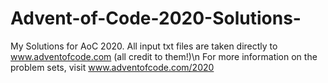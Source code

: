 # Advent-of-Code-2020-Solutions-
My Solutions for AoC 2020.
All input txt files are taken directly to www.adventofcode.com (all credit to them!)\n
For more information on the problem sets, visit www.adventofcode.com/2020
